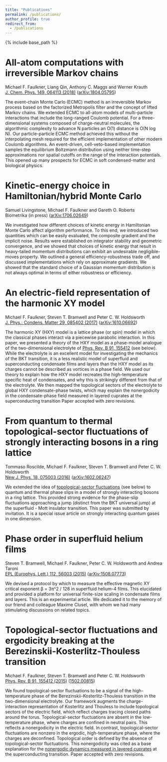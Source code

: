 ```yaml
---
title: "Publications"
permalink: /publications/
author_profile: true
redirect_from:
  - /publications
---
```


{% include base_path %}

All-atom computations with irreversible Markov chains
======
Michael F. Faulkner, Liang Qin, Anthony C. Maggs and Werner Krauth
<br/>
[J. Chem. Phys. 149, 064113 (2018)](http://doi.org/10.1063/1.5036638) ([arXiv:1804.05795](https://arxiv.org/abs/1804.05795))

The event-chain Monte Carlo (ECMC) method is an irreversible Markov process based on the factorized Metropolis filter and the concept of lifted Markov chains. We extended ECMC to all-atom models of multi-particle interactions that include the long-ranged Coulomb potential. For a three-dimensional systems composed of charge-neutral molecules, the algorithmic complexity to advance N particles an O(1) distance is O(N log N). Our particle-particle ECMC method achieved this without the interpolating mesh required for the efficient implementation of other modern Coulomb algorithms. An event-driven, cell-veto-based implementation samples the equilibrium Boltzmann distribution using neither time-step approximations nor spatial cutoffs on the range of the interaction potentials. This opened up many prospects for ECMC in soft condensed-matter and biological physics.


Kinetic-energy choice in Hamiltonian/hybrid Monte Carlo
======
Samuel Livingstone, Michael F. Faulkner and Gareth O. Roberts
<br/>
Biometrika (in press) ([arXiv:1706.02649](https://arxiv.org/abs/1706.02649))

We investigated how different choices of kinetic energy in Hamiltonian Monte Carlo affect algorithm performance. To this end, we introduced two quantities which can be easily evaluated, the composite gradient and the implicit noise. Results were established on integrator stability and geometric convergence, and we showed that choices of kinetic energy that result in heavy-tailed momentum distributions can exhibit an undesirable negligible-moves property. We outlined a general efficiency-robustness trade off, and discussed implementations which rely on approximate gradients. We showed that the standard choice of a Gaussian momentum distribution is not always optimal in terms of either robustness or efficiency.


An electric-field representation of the harmonic XY model
======
Michael F. Faulkner, Steven T. Bramwell and Peter C. W. Holdsworth
<br/>
[J. Phys.: Condens. Matter 29, 085402 (2017)](http://doi.org/10.1088/1361-648X/aa523f) ([arXiv:1610.06692](https://arxiv.org/abs/1610.06692))

The harmonic XY (HXY) model is a lattice phase (or spin) model in which the classical phases interact via a piecewise parabolic interaction. In this paper, we presented a theory of the HXY model as a phase-model analogue of the two-dimensional electrolyte of [Phys. Rev. B  91, 155412](http://doi.org/10.1103/PhysRevB.91.155412) (see below).  While the electrolyte is an excellent model for investigating the mechanics of the BKT transition, it is a less realistic model of superfluid and superconducting condensate films and layers than the HXY model as its charges cannot be described as vortices in a phase field. We used our theory to explain how the HXY model recreates the high-temperature specific heat of condensates, and why this is strikingly different from that of the electrolyte. We then mapped the topological sectors of the electrolyte to global HXY condensate-phase twists, which may explain the nonergodicity in the condensate-phase field measured in layered cuprates at the superconducting transition Paper accepted with zero revisions.


From quantum to thermal topological-sector fluctuations of strongly interacting bosons in a ring lattice
======
Tommaso Roscilde, Michael F. Faulkner, Steven T. Bramwell and Peter C. W. Holdsworth
<br/>
[New J. Phys. 18, 075003 (2016)](http://doi.org/10.1088/1367-2630/18/7/075003) ([arXiv:1602.06247](https://arxiv.org/abs/1602.06247))

We extended the idea of [topological-sector fluctuations](http://doi.org/10.1103/PhysRevB.91.155412) (see below) to quantum and thermal phase slips in a model of strongly interacting bosons in a ring lattice. This provided strong evidence for the phase-slip fluctuations approaching a jump (distinct from the BKT universal jump) at the superfluid - Mott insulator transition. This paper was submitted by invitation. It is a special issue article on strongly interacting quantum gases in one dimension.


Phase order in superfluid helium films
======
Steven T. Bramwell, Michael F. Faulkner, Peter C. W. Holdsworth and Andrea Taroni
<br/>
[EPL (Europhys. Lett.) 112, 56003 (2015)](http://doi.org/10.1209/0295-5075/112/56003) ([arXiv:1508.07773](https://arxiv.org/abs/1508.07773))

We devised a protocol by which to measure the effective magnetic XY critical exponent β = 3π^2 / 128 in superfluid helium-4 films. This elucidated and provided a platform for universal finite-size scaling in condensate films and layers. This is an experimental article. We dedicated it to the memory of our friend and colleague Maxime Clusel, with whom we had many stimulating discussions on related topics.

Topological-sector fluctuations and ergodicity breaking at the Berezinskii-Kosterlitz-Thouless transition
======
Michael F. Faulkner, Steven T. Bramwell and Peter C. W. Holdsworth
<br/>
[Phys. Rev. B 91, 155412 (2015)](http://doi.org/10.1103/PhysRevB.91.155412) ([1502.00815](https://arxiv.org/abs/1502.00815))

We found topological-sector fluctuations to be a signal of the high-temperature phase of the Berezinskii-Kosterlitz-Thouless transition in the two-dimensional electrolyte. Our framework augments the charge-interaction representation of Kosterlitz and Thouless to include topological sectors of the electric field, which reflect charges tracing closed paths around the torus. Topological-sector fluctuations are absent in the low-temperature phase, where charges are confined in neutral pairs.  This reflects a nonergodicity in the electric field. In contrast, topological-sector fluctuations are nonzero in the ergodic, high-temperature phase, where the charges are deconfined. Topological order is defined by the absence of topological-sector fluctuations. This nonergodicity was cited as a base explanation for the [nonergodic dynamics measured in layered cuprates](https://journals.aps.org/prb/abstract/10.1103/PhysRevB.94.134503) at the superconducting transition. Paper accepted with zero revisions.

<!---
{% if author.googlescholar %} You can also find my articles on my Google Scholar profile. {% endif %}

{% include base_path %}

{% for post in site.publications reversed %}
  {% include archive-single.html %}
{% endfor %}
-->
